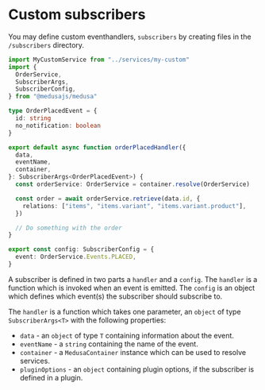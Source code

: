 # Custom subscribers

You may define custom eventhandlers, `subscribers` by creating files in the `/subscribers` directory.

```ts
import MyCustomService from "../services/my-custom"
import {
  OrderService,
  SubscriberArgs,
  SubscriberConfig,
} from "@medusajs/medusa"

type OrderPlacedEvent = {
  id: string
  no_notification: boolean
}

export default async function orderPlacedHandler({
  data,
  eventName,
  container,
}: SubscriberArgs<OrderPlacedEvent>) {
  const orderService: OrderService = container.resolve(OrderService)

  const order = await orderService.retrieve(data.id, {
    relations: ["items", "items.variant", "items.variant.product"],
  })

  // Do something with the order
}

export const config: SubscriberConfig = {
  event: OrderService.Events.PLACED,
}
```

A subscriber is defined in two parts a `handler` and a `config`. The `handler` is a function which is invoked when an event is emitted. The `config` is an object which defines which event(s) the subscriber should subscribe to.

The `handler` is a function which takes one parameter, an `object` of type `SubscriberArgs<T>` with the following properties:

- `data` - an `object` of type `T` containing information about the event.
- `eventName` - a `string` containing the name of the event.
- `container` - a `MedusaContainer` instance which can be used to resolve services.
- `pluginOptions` - an `object` containing plugin options, if the subscriber is defined in a plugin.

